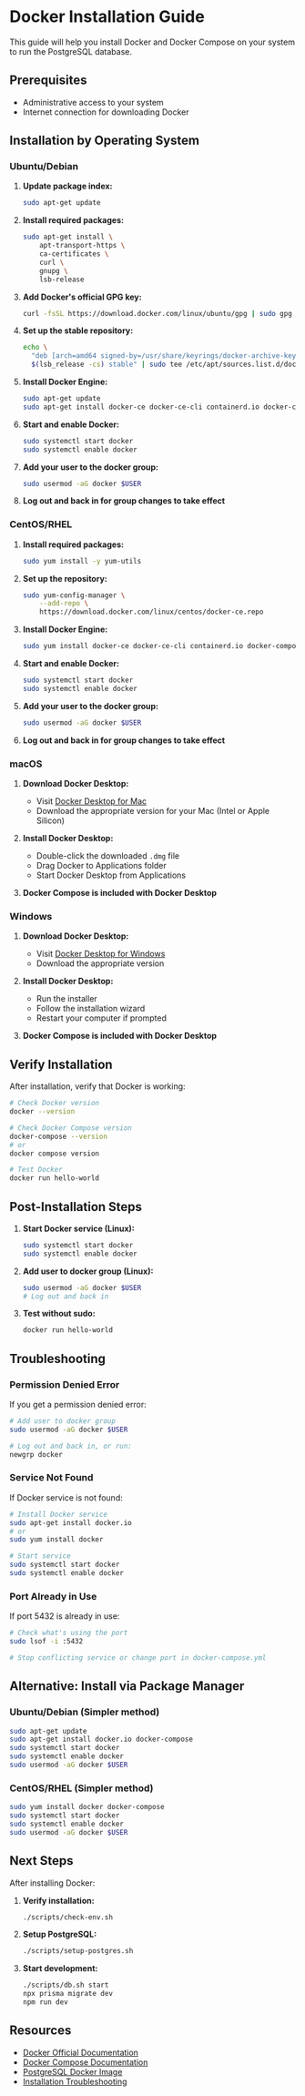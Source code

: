 # Docker Installation Guide

This guide will help you install Docker and Docker Compose on your system to run the PostgreSQL database.

## Prerequisites

- Administrative access to your system
- Internet connection for downloading Docker

## Installation by Operating System

### Ubuntu/Debian

1. **Update package index:**
   ```bash
   sudo apt-get update
   ```

2. **Install required packages:**
   ```bash
   sudo apt-get install \
       apt-transport-https \
       ca-certificates \
       curl \
       gnupg \
       lsb-release
   ```

3. **Add Docker's official GPG key:**
   ```bash
   curl -fsSL https://download.docker.com/linux/ubuntu/gpg | sudo gpg --dearmor -o /usr/share/keyrings/docker-archive-keyring.gpg
   ```

4. **Set up the stable repository:**
   ```bash
   echo \
     "deb [arch=amd64 signed-by=/usr/share/keyrings/docker-archive-keyring.gpg] https://download.docker.com/linux/ubuntu \
     $(lsb_release -cs) stable" | sudo tee /etc/apt/sources.list.d/docker.list > /dev/null
   ```

5. **Install Docker Engine:**
   ```bash
   sudo apt-get update
   sudo apt-get install docker-ce docker-ce-cli containerd.io docker-compose-plugin
   ```

6. **Start and enable Docker:**
   ```bash
   sudo systemctl start docker
   sudo systemctl enable docker
   ```

7. **Add your user to the docker group:**
   ```bash
   sudo usermod -aG docker $USER
   ```

8. **Log out and back in for group changes to take effect**

### CentOS/RHEL

1. **Install required packages:**
   ```bash
   sudo yum install -y yum-utils
   ```

2. **Set up the repository:**
   ```bash
   sudo yum-config-manager \
       --add-repo \
       https://download.docker.com/linux/centos/docker-ce.repo
   ```

3. **Install Docker Engine:**
   ```bash
   sudo yum install docker-ce docker-ce-cli containerd.io docker-compose-plugin
   ```

4. **Start and enable Docker:**
   ```bash
   sudo systemctl start docker
   sudo systemctl enable docker
   ```

5. **Add your user to the docker group:**
   ```bash
   sudo usermod -aG docker $USER
   ```

6. **Log out and back in for group changes to take effect**

### macOS

1. **Download Docker Desktop:**
   - Visit [Docker Desktop for Mac](https://docs.docker.com/desktop/install/mac-install/)
   - Download the appropriate version for your Mac (Intel or Apple Silicon)

2. **Install Docker Desktop:**
   - Double-click the downloaded `.dmg` file
   - Drag Docker to Applications folder
   - Start Docker Desktop from Applications

3. **Docker Compose is included with Docker Desktop**

### Windows

1. **Download Docker Desktop:**
   - Visit [Docker Desktop for Windows](https://docs.docker.com/desktop/install/windows-install/)
   - Download the appropriate version

2. **Install Docker Desktop:**
   - Run the installer
   - Follow the installation wizard
   - Restart your computer if prompted

3. **Docker Compose is included with Docker Desktop**

## Verify Installation

After installation, verify that Docker is working:

```bash
# Check Docker version
docker --version

# Check Docker Compose version
docker-compose --version
# or
docker compose version

# Test Docker
docker run hello-world
```

## Post-Installation Steps

1. **Start Docker service (Linux):**
   ```bash
   sudo systemctl start docker
   sudo systemctl enable docker
   ```

2. **Add user to docker group (Linux):**
   ```bash
   sudo usermod -aG docker $USER
   # Log out and back in
   ```

3. **Test without sudo:**
   ```bash
   docker run hello-world
   ```

## Troubleshooting

### Permission Denied Error

If you get a permission denied error:

```bash
# Add user to docker group
sudo usermod -aG docker $USER

# Log out and back in, or run:
newgrp docker
```

### Service Not Found

If Docker service is not found:

```bash
# Install Docker service
sudo apt-get install docker.io
# or
sudo yum install docker

# Start service
sudo systemctl start docker
sudo systemctl enable docker
```

### Port Already in Use

If port 5432 is already in use:

```bash
# Check what's using the port
sudo lsof -i :5432

# Stop conflicting service or change port in docker-compose.yml
```

## Alternative: Install via Package Manager

### Ubuntu/Debian (Simpler method)

```bash
sudo apt-get update
sudo apt-get install docker.io docker-compose
sudo systemctl start docker
sudo systemctl enable docker
sudo usermod -aG docker $USER
```

### CentOS/RHEL (Simpler method)

```bash
sudo yum install docker docker-compose
sudo systemctl start docker
sudo systemctl enable docker
sudo usermod -aG docker $USER
```

## Next Steps

After installing Docker:

1. **Verify installation:**
   ```bash
   ./scripts/check-env.sh
   ```

2. **Setup PostgreSQL:**
   ```bash
   ./scripts/setup-postgres.sh
   ```

3. **Start development:**
   ```bash
   ./scripts/db.sh start
   npx prisma migrate dev
   npm run dev
   ```

## Resources

- [Docker Official Documentation](https://docs.docker.com/)
- [Docker Compose Documentation](https://docs.docker.com/compose/)
- [PostgreSQL Docker Image](https://hub.docker.com/_/postgres)
- [Installation Troubleshooting](https://docs.docker.com/desktop/troubleshoot/overview/)
